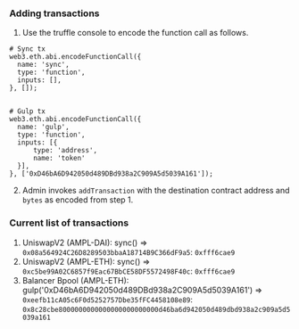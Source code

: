 ### Adding transactions

1) Use the truffle console to encode the function call as follows.

```
# Sync tx
web3.eth.abi.encodeFunctionCall({
  name: 'sync',
  type: 'function',
  inputs: [],
}, []);


# Gulp tx
web3.eth.abi.encodeFunctionCall({
  name: 'gulp',
  type: 'function',
  inputs: [{
      type: 'address',
      name: 'token'
  }],
}, ['0xD46bA6D942050d489DBd938a2C909A5d5039A161']);
```

2) Admin invokes `addTransaction` with the destination contract address and `bytes`
as encoded from step 1.

### Current list of transactions

1. UniswapV2 (AMPL-DAI): sync() => `0x08a564924C26D8289503bbaA18714B9C366dF9a5`: `0xfff6cae9`
2. UniswapV2 (AMPL-ETH): sync() => `0xc5be99A02C6857f9Eac67BbCE58DF5572498F40c`: `0xfff6cae9`
3. Balancer Bpool (AMPL-ETH): gulp('0xD46bA6D942050d489DBd938a2C909A5d5039A161') => `0xeefb11cA05c6F0d5252757Dbe35fFC4458108e89`: `0x8c28cbe8000000000000000000000000d46ba6d942050d489dbd938a2c909a5d5039a161`
